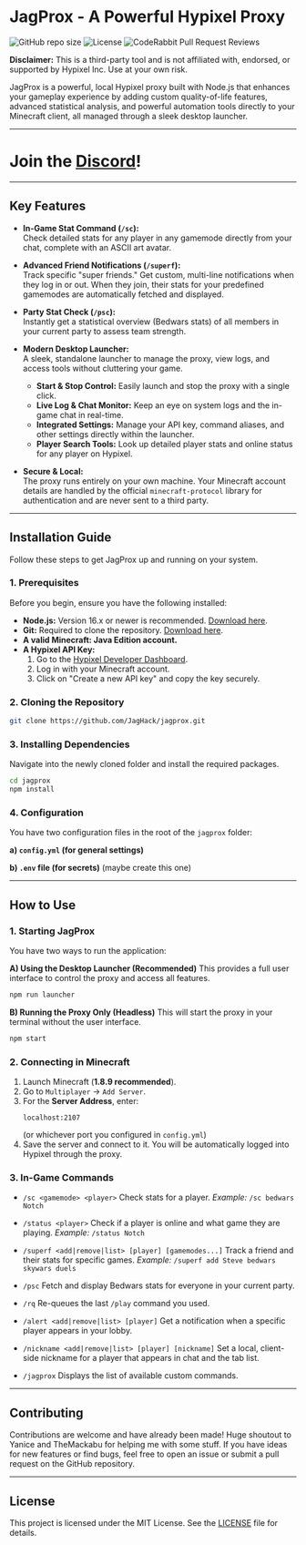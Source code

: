 # JagProx - A Powerful Hypixel Proxy

![GitHub repo size](https://img.shields.io/github/repo-size/JagHack/jagprox?style=for-the-badge&color=B33BFF) ![License](https://img.shields.io/github/license/JagHack/jagprox?style=for-the-badge&color=B33BFF) ![CodeRabbit Pull Request Reviews](https://img.shields.io/coderabbit/prs/github/JagHack/jagprox?utm_source=oss&utm_medium=github&utm_campaign=JagHack%2Fjagprox&labelColor=171717&color=B33BFF&link=https%3A%2F%2Fcoderabbit.ai&label=CodeRabbit+Reviews)

**Disclaimer:** This is a third-party tool and is not affiliated with, endorsed, or supported by Hypixel Inc. Use at your own risk.

JagProx is a powerful, local Hypixel proxy built with Node.js that enhances your gameplay experience by adding custom quality-of-life features, advanced statistical analysis, and powerful automation tools directly to your Minecraft client, all managed through a sleek desktop launcher.

---

# Join the [Discord](https://discord.gg/ZQ46u4NhVt)!

---

## Key Features

- **In-Game Stat Command (`/sc`):**  
  Check detailed stats for any player in any gamemode directly from your chat, complete with an ASCII art avatar.

- **Advanced Friend Notifications (`/superf`):**  
  Track specific "super friends." Get custom, multi-line notifications when they log in or out. When they join, their stats for your predefined gamemodes are automatically fetched and displayed.

- **Party Stat Check (`/psc`):**  
  Instantly get a statistical overview (Bedwars stats) of all members in your current party to assess team strength.

- **Modern Desktop Launcher:**  
  A sleek, standalone launcher to manage the proxy, view logs, and access tools without cluttering your game.
  - **Start & Stop Control:** Easily launch and stop the proxy with a single click.
  - **Live Log & Chat Monitor:** Keep an eye on system logs and the in-game chat in real-time.
  - **Integrated Settings:** Manage your API key, command aliases, and other settings directly within the launcher.
  - **Player Search Tools:** Look up detailed player stats and online status for any player on Hypixel.

- **Secure & Local:**  
  The proxy runs entirely on your own machine. Your Minecraft account details are handled by the official `minecraft-protocol` library for authentication and are never sent to a third party.

---

## Installation Guide

Follow these steps to get JagProx up and running on your system.

### 1. Prerequisites

Before you begin, ensure you have the following installed:

- **Node.js:** Version 16.x or newer is recommended. [Download here](https://nodejs.org/).
- **Git:** Required to clone the repository. [Download here](https://git-scm.com/).
- **A valid Minecraft: Java Edition account.**
- **A Hypixel API Key:**
  1. Go to the [Hypixel Developer Dashboard](https://developer.hypixel.net/).
  2. Log in with your Minecraft account.
  3. Click on "Create a new API key" and copy the key securely.

### 2. Cloning the Repository

```bash
git clone https://github.com/JagHack/jagprox.git
```

### 3. Installing Dependencies

Navigate into the newly cloned folder and install the required packages.
```bash
cd jagprox
npm install
```

### 4. Configuration

You have two configuration files in the root of the `jagprox` folder:

**a) `config.yml` (for general settings)**

**b) `.env` file (for secrets)** (maybe create this one)

---

## How to Use

### 1. Starting JagProx

You have two ways to run the application:

**A) Using the Desktop Launcher (Recommended)**
This provides a full user interface to control the proxy and access all features.

```bash
npm run launcher
```

**B) Running the Proxy Only (Headless)**
This will start the proxy in your terminal without the user interface.

```bash
npm start
```

### 2. Connecting in Minecraft

1. Launch Minecraft (**1.8.9 recommended**).
2. Go to `Multiplayer` → `Add Server`.
3. For the **Server Address**, enter:
   ```
   localhost:2107
   ```
   (or whichever port you configured in `config.yml`)
4. Save the server and connect to it. You will be automatically logged into Hypixel through the proxy.

### 3. In-Game Commands

* `/sc <gamemode> <player>`
  Check stats for a player.
  *Example:* `/sc bedwars Notch`

* `/status <player>`
  Check if a player is online and what game they are playing.
  *Example:* `/status Notch`

* `/superf <add|remove|list> [player] [gamemodes...]`
  Track a friend and their stats for specific games.
  *Example:* `/superf add Steve bedwars skywars duels`

* `/psc`
  Fetch and display Bedwars stats for everyone in your current party.

* `/rq`
  Re-queues the last `/play` command you used.

* `/alert <add|remove|list> [player]`
  Get a notification when a specific player appears in your lobby.

* `/nickname <add|remove|list> [player] [nickname]`
  Set a local, client-side nickname for a player that appears in chat and the tab list.

* `/jagprox`
  Displays the list of available custom commands.

---

## Contributing

Contributions are welcome and have already been made! Huge shoutout to Yanice and TheMackabu for helping me with some stuff. If you have ideas for new features or find bugs, feel free to open an issue or submit a pull request on the GitHub repository.

---

## License

This project is licensed under the MIT License. See the [LICENSE](LICENSE) file for details.
